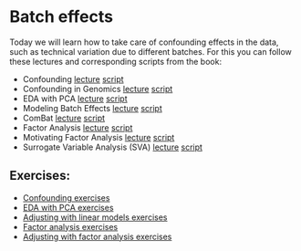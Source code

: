 # Batch effects

Today we will learn how to take care of confounding effects in the data, such as technical variation due to different batches.
For this you can follow these lectures and corresponding scripts from the book:


- Confounding [lecture](https://www.youtube.com/watch?v=aqUpNV8pgRs)  [script](http://genomicsclass.github.io/book/pages/confounding.html)
- Confounding in Genomics [lecture](https://www.youtube.com/watch?v=f8IM3KfUCH0)  [script](http://genomicsclass.github.io/book/pages/confounding.html)
- EDA with PCA [lecture](https://www.youtube.com/watch?v=4Gnxh5HgJlM)  [script](http://genomicsclass.github.io/book/pages/eda_with_pca.html)
- Modeling Batch Effects [lecture](https://www.youtube.com/watch?v=QE5Qev9AdE8)  [script](http://genomicsclass.github.io/book/pages/intro_to_batch_effects.html)
- ComBat [lecture](https://www.youtube.com/watch?v=YqoG1wt5ZdU)  [script](http://genomicsclass.github.io/book/pages/adjusting_with_linear_models.html)
- Factor Analysis [lecture](https://www.youtube.com/watch?v=0ixPQr7-eYk)  [script](http://genomicsclass.github.io/book/pages/factor_analysis.html)
- Motivating Factor Analysis [lecture](https://www.youtube.com/watch?v=_7agXi7xdwE)  [script](http://genomicsclass.github.io/book/pages/factor_analysis.html)
 - Surrogate Variable Analysis (SVA) [lecture](https://www.youtube.com/watch?v=cdJ4Ta4Y5Ow)  [script](http://genomicsclass.github.io/book/pages/adjusting_with_factor_analysis.html)


## Exercises:

-   [Confounding exercises](http://genomicsclass.github.io/book/pages/confounding_exercises.html)
-   [EDA with PCA exercises](http://genomicsclass.github.io/book/pages/eda_with_pca_exercises.html)
-   [Adjusting with linear models exercises](http://genomicsclass.github.io/book/pages/adjusting_with_linear_models_exercises.html)
-   [Factor analysis exercises](http://genomicsclass.github.io/book/pages/factor_analysis_exercises.html)
-   [Adjusting with factor analysis exercises](http://genomicsclass.github.io/book/pages/adjusting_with_factor_analysis_exercises.html)
